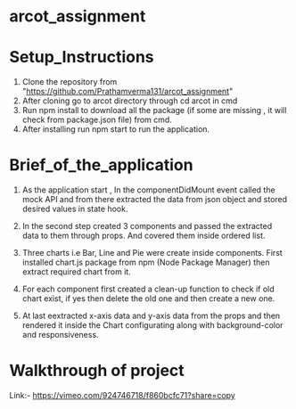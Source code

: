 # arcot_assignment

# Setup_Instructions

1. Clone the repository from "https://github.com/Prathamverma131/arcot_assignment"
2. After cloning go to arcot directory through cd arcot in cmd
3. Run npm install to download all the package (if some are missing , it will check from package.json file) from cmd.
4. After installing run npm start to run the application.



# Brief_of_the_application

1. As the application start , In the componentDidMount event called the mock API and from there extracted the data from json object and stored desired values in state hook.

2. In the second step created 3 components and passed the extracted data to them through props. And covered them inside ordered list.

3. Three charts i.e Bar, Line and Pie were create inside components. First installed chart.js package from npm (Node Package Manager) then extract required chart from it.

4. For each component first created a clean-up function to check if old chart exist, if yes then delete the old one and then create a new one.

5. At last eextracted x-axis data and y-axis data from the props and then rendered it inside the Chart configurating along with background-color and responsiveness.

# Walkthrough of project

Link:- https://vimeo.com/924746718/f860bcfc71?share=copy

